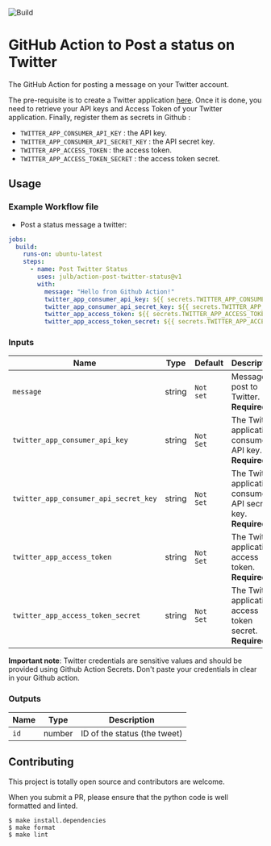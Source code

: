 ![Build](https://github.com/julb/action-post-twitter-status/workflows/Build/badge.svg)

# GitHub Action to Post a status on Twitter

The GitHub Action for posting a message on your Twitter account.

The pre-requisite is to create a Twitter application [here](https://developer.twitter.com/apps).
Once it is done, you need to retrieve your API keys and Access Token of your Twitter application.
Finally, register them as secrets in Github :

- `TWITTER_APP_CONSUMER_API_KEY` : the API key.
- `TWITTER_APP_CONSUMER_API_SECRET_KEY` : the API secret key.
- `TWITTER_APP_ACCESS_TOKEN` : the access token.
- `TWITTER_APP_ACCESS_TOKEN_SECRET` : the access token secret.

## Usage

### Example Workflow file

- Post a status message a twitter:

```yaml
jobs:
  build:
    runs-on: ubuntu-latest
    steps:
      - name: Post Twitter Status
        uses: julb/action-post-twitter-status@v1
        with:
          message: "Hello from Github Action!"
          twitter_app_consumer_api_key: ${{ secrets.TWITTER_APP_CONSUMER_API_KEY }}
          twitter_app_consumer_api_secret_key: ${{ secrets.TWITTER_APP_CONSUMER_API_SECRET_KEY }}
          twitter_app_access_token: ${{ secrets.TWITTER_APP_ACCESS_TOKEN }}
          twitter_app_access_token_secret: ${{ secrets.TWITTER_APP_ACCESS_TOKEN_SECRET }}
```

### Inputs

| Name                                  | Type   | Default   | Description                                                   |
| ------------------------------------- | ------ | --------- | ------------------------------------------------------------- |
| `message`                             | string | `Not set` | Message to post to Twitter. **Required**                      |
| `twitter_app_consumer_api_key`        | string | `Not Set` | The Twitter application consumer API key. **Required**        |
| `twitter_app_consumer_api_secret_key` | string | `Not Set` | The Twitter application consumer API secret key. **Required** |
| `twitter_app_access_token`            | string | `Not Set` | The Twitter application access token. **Required**            |
| `twitter_app_access_token_secret`     | string | `Not Set` | The Twitter application access token secret. **Required**     |

**Important note**: Twitter credentials are sensitive values and should be provided using Github Action Secrets.
Don't paste your credentials in clear in your Github action.

### Outputs

| Name | Type   | Description                  |
| ---- | ------ | ---------------------------- |
| `id` | number | ID of the status (the tweet) |

## Contributing

This project is totally open source and contributors are welcome.

When you submit a PR, please ensure that the python code is well formatted and linted.

```
$ make install.dependencies
$ make format
$ make lint
```
